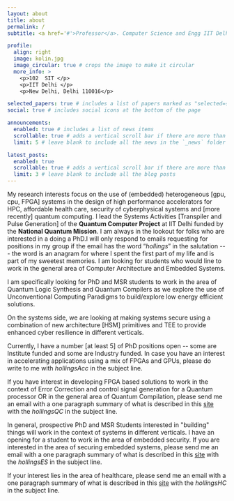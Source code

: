 ```yaml
---
layout: about
title: about
permalink: /
subtitle: <a href='#'>Professor</a>. Computer Science and Engg IIT Delhi 

profile:
  align: right
  image: kolin.jpg
  image_circular: true # crops the image to make it circular
  more_info: >
    <p>102  SIT </p>
    <p>IIT Delhi </p>
    <p>New Delhi, Delhi 110016</p>

selected_papers: true # includes a list of papers marked as "selected={true}"
social: true # includes social icons at the bottom of the page

announcements:
  enabled: true # includes a list of news items
  scrollable: true # adds a vertical scroll bar if there are more than 3 news items
  limit: 5 # leave blank to include all the news in the `_news` folder

latest_posts:
  enabled: true
  scrollable: true # adds a vertical scroll bar if there are more than 3 new posts items
  limit: 3 # leave blank to include all the blog posts
---
```


My research interests focus on the use of (embedded) heterogeneous [gpu, cpu, FPGA] systems in the design of high performance accelerators for HPC, affordable health care, security of cyberphysical systems and [more recently] quantum computing. I lead the  Systems Activities [Transpiler and Pulse Generation] of the **Quantum Computer Project** at IIT Delhi funded by the **National Quantum Mission**.
I am always in the lookout for folks who are interested in a  doing a PhD.I will only respond to emails  requesting for positions in my group if the email has the word “_hollings_” in the salutation --- the word is an anagram for where I spent the first part of my life and is part of my sweetest memories. I am looking for students who would line to work in the general area of Computer Architecture and Embedded Systems. 

I am specifically looking for PhD and MSR students to work in the area of Quantum Logic Synthesis and Quantum Compilers as we explore the use of Unconventional Computing Paradigms to build/explore low energy efficient solutions. 

On the systems side, we are looking at making systems secure using a combination of new architecture [HSM] primitives and TEE to provide enhanced cyber resilience in different verticals. 

Currently, I have a number [at least 5] of PhD positions open -- some are Institute funded and some are Industry funded. 
In case you have an interest in accelerating applications using a mix of FPGAs and GPUs, please do write to me with  _hollingsAcc_ in the subject line.

If you have interest in developing FPGA based solutions to work in the context of Error Correction and control signal generation for a Quantum processor OR in the general area of Quantum Compilation, please send me an email with a one paragraph summary of what is described in this [site](https://www.quera.com/glossary/quantum-compiler) with the _hollingsQC_ in the subject line.

In general, prospective PhD and MSR Students interested in "building" things will work in the context of  systems in different verticals. I have an opening for a student to work in the area of embedded security. If you are interested in the area of securing embedded systems, please send me an email with a one paragraph summary of what is described in this [site](https://arxiv.org/pdf/2207.10466) with the _hollingsES_ in the subject line. 

If your interest lies in the area of healthcare, please send me an email with a one paragraph summary of what is described in this [site](https://pmc.ncbi.nlm.nih.gov/articles/PMC9324358/pdf/diagnostics-12-01607.pdf) with the _hollingsHC_ in the subject line.
